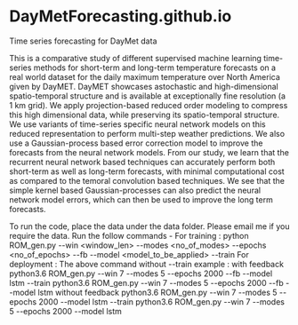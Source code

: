 # DayMetForecasting.github.io
Time series forecasting for DayMet data

This is a comparative study of different supervised machine learning  time-series  methods for short-term  and  long-term  temperature forecasts on a real world dataset for the daily maximum temperature over North America given by DayMET. DayMET showcases astochastic and high-dimensional spatio-temporal structure and is available at exceptionally fine resolution (a 1 km grid). We apply projection-based reduced order modeling to compress this high dimensional data, while preserving its spatio-temporal structure. We use variants of time-series specific neural network models on this reduced representation to perform multi-step weather predictions. We also use a Gaussian-process based error correction model to improve the forecasts from the neural network models. From our study, we learn that the recurrent neural network based techniques can accurately perform both short-term as well as long-term forecasts, with minimal computational cost as compared to the temoral convolution based techniques. We see that the simple kernel based Gaussian-processes  can  also  predict  the  neural  network  model  errors, which can then be used to improve the long term forecasts.

To run the code, place the data under the data folder. Please email me if you require the data. 
Run the follow commands - 
For training : python ROM_gen.py --win <window_len> --modes <no_of_modes> --epochs <no_of_epochs> --fb --model <model_to_be_applied> --train
For deployment : The above command without --train
example : 
with feedback 
python3.6 ROM_gen.py --win 7 --modes 5 --epochs 2000 --fb --model lstm --train
python3.6 ROM_gen.py --win 7 --modes 5 --epochs 2000 --fb --model lstm
without feedback
python3.6 ROM_gen.py --win 7 --modes 5 --epochs 2000 --model lstm --train
python3.6 ROM_gen.py --win 7 --modes 5 --epochs 2000 --model lstm

